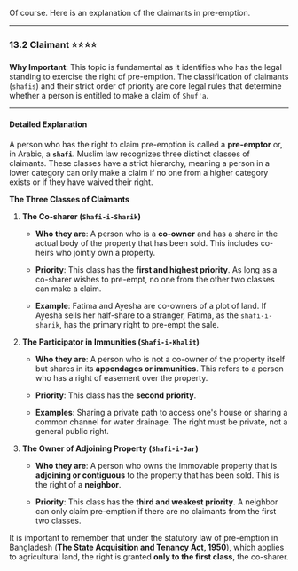 Of course. Here is an explanation of the claimants in pre-emption.

---

### 13.2 Claimant ⭐⭐⭐⭐

**Why Important**: This topic is fundamental as it identifies who has the legal standing to exercise the right of pre-emption. The classification of claimants (`shafis`) and their strict order of priority are core legal rules that determine whether a person is entitled to make a claim of `Shuf'a`.

---

#### Detailed Explanation

A person who has the right to claim pre-emption is called a **pre-emptor** or, in Arabic, a **`shafi`**. Muslim law recognizes three distinct classes of claimants. These classes have a strict hierarchy, meaning a person in a lower category can only make a claim if no one from a higher category exists or if they have waived their right.

**The Three Classes of Claimants**

1. **The Co-sharer (`Shafi-i-Sharik`)**
    
    - **Who they are**: A person who is a **co-owner** and has a share in the actual body of the property that has been sold. This includes co-heirs who jointly own a property.
        
    - **Priority**: This class has the **first and highest priority**. As long as a co-sharer wishes to pre-empt, no one from the other two classes can make a claim.
        
    - **Example**: Fatima and Ayesha are co-owners of a plot of land. If Ayesha sells her half-share to a stranger, Fatima, as the `shafi-i-sharik`, has the primary right to pre-empt the sale.
        
2. **The Participator in Immunities (`Shafi-i-Khalit`)**
    
    - **Who they are**: A person who is not a co-owner of the property itself but shares in its **appendages or immunities**. This refers to a person who has a right of easement over the property.
        
    - **Priority**: This class has the **second priority**.
        
    - **Examples**: Sharing a private path to access one's house or sharing a common channel for water drainage. The right must be private, not a general public right.
        
3. **The Owner of Adjoining Property (`Shafi-i-Jar`)**
    
    - **Who they are**: A person who owns the immovable property that is **adjoining or contiguous** to the property that has been sold. This is the right of a **neighbor**.
        
    - **Priority**: This class has the **third and weakest priority**. A neighbor can only claim pre-emption if there are no claimants from the first two classes.
        

It is important to remember that under the statutory law of pre-emption in Bangladesh (**The State Acquisition and Tenancy Act, 1950**), which applies to agricultural land, the right is granted **only to the first class**, the co-sharer.